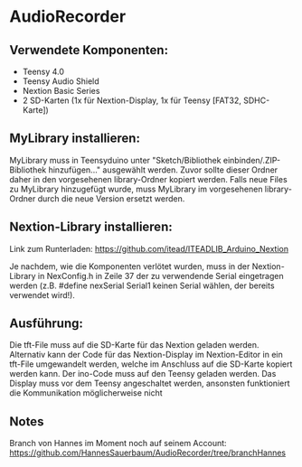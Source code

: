 # AudioRecorder

## Verwendete Komponenten:
- Teensy 4.0
- Teensy Audio Shield
- Nextion Basic Series
- 2 SD-Karten (1x für Nextion-Display, 1x für Teensy [FAT32, SDHC-Karte])

## MyLibrary installieren:
MyLibrary muss in Teensyduino unter "Sketch/Bibliothek einbinden/.ZIP-Bibliothek hinzufügen..." ausgewählt werden.
Zuvor sollte dieser Ordner daher in den vorgesehenen library-Ordner kopiert werden. Falls neue Files zu MyLibrary hinzugefügt wurde, muss MyLibrary im vorgesehenen library-Ordner durch die neue Version ersetzt werden.

## Nextion-Library installieren:
Link zum Runterladen:
https://github.com/itead/ITEADLIB_Arduino_Nextion

Je nachdem, wie die Komponenten verlötet wurden, muss in der Nextion-Library in NexConfig.h in Zeile 37 der zu verwendende Serial eingetragen werden (z.B. #define nexSerial Serial1     keinen Serial wählen, der bereits verwendet wird!).

## Ausführung:
Die tft-File muss auf die SD-Karte für das Nextion geladen werden.
Alternativ kann der Code für das Nextion-Display im Nextion-Editor in ein tft-File umgewandelt werden, welche im Anschluss auf die SD-Karte kopiert werden kann.
Der ino-Code muss auf den Teensy geladen werden. Das Display muss vor dem Teensy angeschaltet werden, ansonsten funktioniert die Kommunikation möglicherweise nicht

## Notes
Branch von Hannes im Moment noch auf seinem Account: https://github.com/HannesSauerbaum/AudioRecorder/tree/branchHannes
